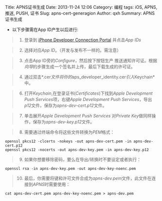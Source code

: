 Title: APNS证书生成
Date: 2013-11-24 12:06
Category: 编程
tags: iOS, APNS, 推送, PUSH, 证书
Slug: apns-cert-generagion
Author: qxh
Summary: APNS证书生成

* 以下步骤需在App ID产生以后进行:

>1. 登录到 [iPhone Developer Connection Portal](http://developer.apple.com/iphone/manage/overview/index.action) 并点击*App IDs*

>2. 选择对应*App ID*。（开发与发布不一样的。需注意）

>3. 点击App ID旁的*Configure*，然后按下按钮生产 推送通知许可证。根据*向导*的步骤生成一个签名并上传，最后下载生成的许可证。

>4. 通过双击*.cer*文件将你的*aps_developer_identity.cer*引入*Keychain*中。

>6. 打开*Keychain*,在登录证书(*Certificates*)下找到*Apple Development Push Services*项，右键*Apple Development Push Services*，导出*p12*文件，保存为*apns-dev-cert.p12*文件。

>7. 单击展开*Apple Development Push Services* 对*Private Key*做同样操作，保存为*apns-dev-key.p12*文件。

>8. 需要通过终端命令将这些文件转换为*PEM*格式：

    openssl pkcs12 -clcerts -nokeys -out apns-dev-cert.pem -in apns-dev-cert.p12
    openssl pkcs12 -nocerts -out apns-dev-key.pem -in apns-dev-key.p12


>9. 如果你想要移除密码，要么在导出/转换时不要设定或者执行：

    openssl rsa -in apns-dev-key.pem -out apns-dev-key-noenc.pem

>10. 最后，你需要将键和许可文件合成为*apns-dev.pem*文件，此文件在连接到*APNS*时需要使用：

    cat apns-dev-cert.pem apns-dev-key-noenc.pem > apns-dev.pem

